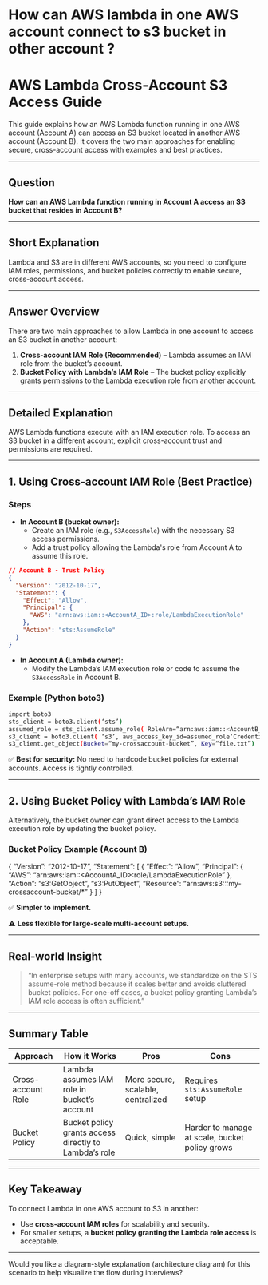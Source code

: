 # How can AWS lambda in one AWS account connect to s3 bucket in other account ?

# AWS Lambda Cross-Account S3 Access Guide

This guide explains how an AWS Lambda function running in one AWS account (Account A) can access an S3 bucket located in another AWS account (Account B). It covers the two main approaches for enabling secure, cross-account access with examples and best practices.

---

## Question

**How can an AWS Lambda function running in Account A access an S3 bucket that resides in Account B?**

---

## Short Explanation

Lambda and S3 are in different AWS accounts, so you need to configure IAM roles, permissions, and bucket policies correctly to enable secure, cross-account access.

---

## Answer Overview

There are two main approaches to allow Lambda in one account to access an S3 bucket in another account:

1. **Cross-account IAM Role (Recommended)** – Lambda assumes an IAM role from the bucket’s account.
2. **Bucket Policy with Lambda’s IAM Role** – The bucket policy explicitly grants permissions to the Lambda execution role from another account.

---

## Detailed Explanation

AWS Lambda functions execute with an IAM execution role. To access an S3 bucket in a different account, explicit cross-account trust and permissions are required.

---

## 1. Using Cross-account IAM Role (Best Practice)

### Steps

- **In Account B (bucket owner):**
  - Create an IAM role (e.g., `S3AccessRole`) with the necessary S3 access permissions.
  - Add a trust policy allowing the Lambda's role from Account A to assume this role.

```json
// Account B - Trust Policy
{
  "Version": "2012-10-17",
  "Statement": {
    "Effect": "Allow",
    "Principal": {
      "AWS": "arn:aws:iam::<AccountA_ID>:role/LambdaExecutionRole"
    },
    "Action": "sts:AssumeRole"
  }
}
```

- **In Account A (Lambda owner):**
  - Modify the Lambda’s IAM execution role or code to assume the `S3AccessRole` in Account B.

### Example (Python boto3)

```bash
import boto3
sts_client = boto3.client(‘sts’)
assumed_role = sts_client.assume_role( RoleArn=“arn:aws:iam::<AccountB_ID>:role/S3AccessRole”, RoleSessionName=“LambdaCrossAccountSession” )
s3_client = boto3.client( ‘s3’, aws_access_key_id=assumed_role‘Credentials’‘AccessKeyId’, aws_secret_access_key=assumed_role‘Credentials’‘SecretAccessKey’, aws_session_token=assumed_role‘Credentials’‘SessionToken’ )
s3_client.get_object(Bucket=“my-crossaccount-bucket”, Key=“file.txt”)
```

✅ **Best for security:** No need to hardcode bucket policies for external accounts. Access is tightly controlled.

---

## 2. Using Bucket Policy with Lambda’s IAM Role

Alternatively, the bucket owner can grant direct access to the Lambda execution role by updating the bucket policy.

### Bucket Policy Example (Account B)

{ “Version”: “2012-10-17”, “Statement”: [ { “Effect”: “Allow”, “Principal”: { “AWS”: “arn:aws:iam::<AccountA_ID>:role/LambdaExecutionRole” }, “Action”: “s3:GetObject”, “s3:PutObject”, “Resource”: “arn:aws:s3:::my-crossaccount-bucket/*” } ] }


✅ **Simpler to implement.**

⚠️ **Less flexible for large-scale multi-account setups.**

---

## Real-world Insight

> “In enterprise setups with many accounts, we standardize on the STS assume-role method because it scales better and avoids cluttered bucket policies. For one-off cases, a bucket policy granting Lambda’s IAM role access is often sufficient.”

---

## Summary Table

| Approach            | How it Works                              | Pros                          | Cons                           |
|---------------------|------------------------------------------|-------------------------------|--------------------------------|
| Cross-account Role   | Lambda assumes IAM role in bucket’s account | More secure, scalable, centralized | Requires `sts:AssumeRole` setup |
| Bucket Policy       | Bucket policy grants access directly to Lambda’s role | Quick, simple                  | Harder to manage at scale, bucket policy grows |

---

## Key Takeaway

To connect Lambda in one AWS account to S3 in another:

- Use **cross-account IAM roles** for scalability and security.
- For smaller setups, a **bucket policy granting the Lambda role access** is acceptable.

---

Would you like a diagram-style explanation (architecture diagram) for this scenario to help visualize the flow during interviews?
